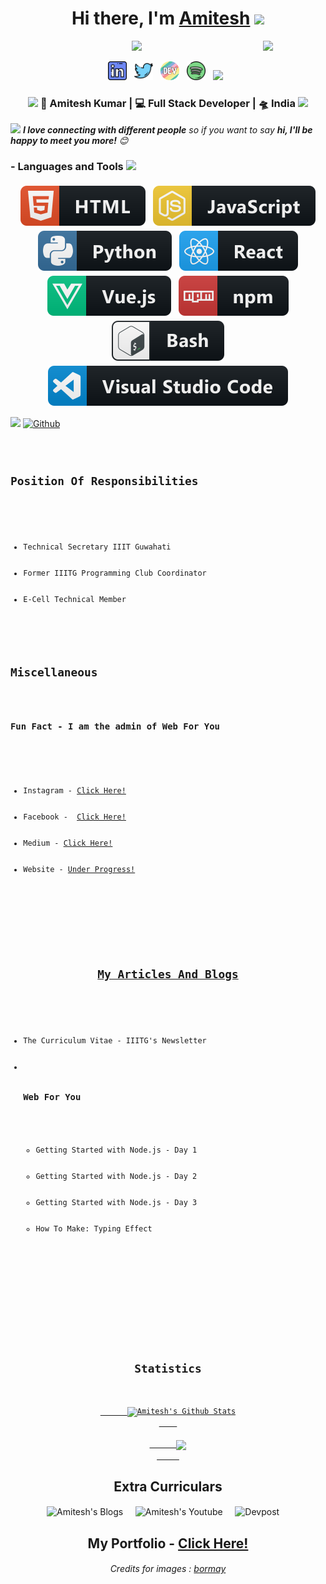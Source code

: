 <div align="center">
   <h1>Hi there, I'm <a href="https://amitesh-portfolio.netlify.app/">Amitesh</a> <img src="https://media.giphy.com/media/hvRJCLFzcasrR4ia7z/giphy.gif" width="25px"> </h1>
   <img src="https://pronoun.cyou/x/y?subject=He&object=Him&height=20"> 
   <img align='right' src="https://media.giphy.com/media/M9gbBd9nbDrOTu1Mqx/giphy.gif" width="100">
</div>

<p align='center'>
   <a href="https://www.linkedin.com/in/amitesh-kumar-ak/"><img height="30" src="https://raw.githubusercontent.com/8bithemant/8bithemant/master/linkedin.png?raw=true"></a>&nbsp;&nbsp;
<a href="https://twitter.com/belikeamitesh"><img height="30" src="https://raw.githubusercontent.com/8bithemant/8bithemant/master/twitter.png?raw=true"></a>&nbsp;&nbsp;
<a href="https://devpost.com/amitesh-kumar"><img height="30" src="https://raw.githubusercontent.com/8bithemant/8bithemant/master/devto.png?raw=true"></a>&nbsp;&nbsp;
<a href="https://www.facebook.com/profile.php?id=100012417972068"><img height="30" src="https://raw.githubusercontent.com/8bithemant/8bithemant/master/spotify.png?raw=true"></a>&nbsp;&nbsp;
 <a href="https://github.com/belikeamitesh"><img height="30" src="https://img.shields.io/github/followers/belikeamitesh?label=Follow&style=social"></a>&nbsp;&nbsp;
 </p>

<div align="center">
<h3><img src="https://media.giphy.com/media/WUlplcMpOCEmTGBtBW/giphy.gif" width="30"> 🙎 Amitesh Kumar | 💻 Full Stack Developer | 🛸 India <img src="https://media.giphy.com/media/WUlplcMpOCEmTGBtBW/giphy.gif" width="30"></h3>
</div>

<img src="https://media.giphy.com/media/LnQjpWaON8nhr21vNW/giphy.gif" width="40"> <em><b>I love connecting with different people</b> so if you want to say <b>hi, I'll be happy to meet you more!</b> :blush:</em>

### - Languages and Tools <img src="https://media.giphy.com/media/WUlplcMpOCEmTGBtBW/giphy.gif" width="30">

<p align="center">
  <img src="https://raw.githubusercontent.com/8bithemant/8bithemant/master/svg/dev/languages/html.svg" alt="html" style="vertical-align:top; margin:4px"> 
<!--   <img src="https://raw.githubusercontent.com/8bithemant/8bithemant/master/svg/dev/languages/css3.svg" alt="css" style="vertical-align:top; margin:4px"> -->
  <img src="https://raw.githubusercontent.com/8bithemant/8bithemant/master/svg/dev/languages/js.svg" alt="js" style="vertical-align:top; margin:4px">
  <img src="https://raw.githubusercontent.com/8bithemant/8bithemant/master/svg/dev/languages/python.svg" alt="python" style="vertical-align:top; margin:4px">
  <img src="https://raw.githubusercontent.com/8bithemant/8bithemant/master/svg/dev/frameworks/react.svg" alt="react" style="vertical-align:top; margin:4px">
  <img src="https://raw.githubusercontent.com/8bithemant/8bithemant/master/svg/dev/frameworks/vue.svg" alt="vue" style="vertical-align:top; margin:4px">
  <img src="https://raw.githubusercontent.com/8bithemant/8bithemant/master/svg/dev/services/npm.svg" alt="npm" style="vertical-align:top; margin:4px">
<!--   <img src="https://raw.githubusercontent.com/8bithemant/8bithemant/master/svg/dev/languages/java.svg" alt="java" style="vertical-align:top; margin:4px"> -->
  <img src="https://raw.githubusercontent.com/8bithemant/8bithemant/master/svg/dev/tools/bash.svg" alt="bash" style="vertical-align:top; margin:4px">
  <img src="https://raw.githubusercontent.com/8bithemant/8bithemant/master/svg/dev/tools/visualstudio_code.svg" alt="vscode" style="vertical-align:top; margin:4px">
</p>
   
</code>

<!-- Profile View Count and GitStats -->
![](https://komarev.com/ghpvc/?username=belikeamitesh&style=flat)
[![Github](https://img.shields.io/badge/-belikeamitesh-black?style=flat&labelColor=black&logo=github&logoColor=white)](https://gitstats.me/belikeamitesh)


<code>
  <h2>Position Of Responsibilities</h2>
  <ul>
  <li>Technical Secretary IIIT Guwahati</li>
    <li>Former IIITG Programming Club Coordinator</li>
    <li>E-Cell Technical Member</li>
  </ul>
  <h2>Miscellaneous</h2>
  <h3>Fun Fact - I am the admin of Web For You</h3>
  <ul>
    <li>Instagram - <a href="https://www.instagram.com/web.for.u/">Click Here!</a></li>
    <li>Facebook -  <a href="https://www.facebook.com/web.4.uu/">Click Here!</a></li>
    <li>Medium - <a href="https://www.medium.com/web-for-you/">Click Here!</a></li>
    <li>Website - <a href="https://github.com/Web-4-You">Under Progress!</a></li>
  </ul>
  <br /><br/>
  <h2 align="center"><strong><u>My Articles And Blogs</u></strong></h2>
  <ul>
    <li><a style="text-decoration:none;" href="https://iiitg-blogs.com/2020/07/13/the-curriculum-vitae-the-cv/7/" target="_blank">The Curriculum Vitae - IIITG's Newsletter</a></li>
    <li>
      <h3><strong>Web For You</strong></h3>
      <ul>
        <li><a style="text-decoration:none;" href="https://medium.com/web-for-you/get-started-with-node-js-405a3605d1de" target="_blank">Getting Started with Node.js - Day 1</a></li>
        <li><a style="text-decoration:none;" href="https://medium.com/web-for-you/getting-started-with-node-js-day-2-ac0c661902ea" target="_blank">Getting Started with Node.js - Day 2</a></li>
        <li><a style="text-decoration:none;" href="https://medium.com/@belikeamitesh/getting-started-with-node-js-day-3-4062c7693db5" target="_blank">Getting Started with Node.js - Day 3</a></li>
        <li><a style="text-decoration:none;" href="https://medium.com/web-for-you/how-to-make-typing-effect-c72d9d6b9772" target="_blank">How To Make: Typing Effect</a></li>
      </ul>
    </li>
  </ul>
</code>

<code>
  <div align="center">
    <h2>Statistics</h2>
    <a href="https://github.com/belikeamitesh">
      <img align="center" src="https://github-readme-stats.vercel.app/api?username=belikeamitesh&show_icons=true&theme=dark&line_height=27" alt="Amitesh's Github Stats"/>
    </a>
    <a href="https://github.com/belikeamitesh">
      <img align="center" src="https://github-readme-stats.vercel.app/api/top-langs/?username=belikeamitesh&theme=dark&hide_langs_below=1" />
     </a>
</code>

  <div align="center">
    <h2 align="center">Extra Curriculars</h2> 
  </div>
  <p align="center">
    <a href="https://medium.com/@belikeamitesh" target="_blank" style="text-decoration: none;">
      <img align="center" alt="Amitesh's Blogs" height="50px" width="50px" src="https://www.vectorlogo.zone/logos/medium/medium-tile.svg" /> &nbsp; &nbsp;
    </a> 
    <a href="https://www.youtube.com/channel/UClMN3cSV7FsXINuk_eK2Utw" target="_blank" style="text-decoration: none;">
      <img align="center" alt="Amitesh's Youtube" height="50px" width="50px" src="https://www.vectorlogo.zone/logos/youtube/youtube-icon.svg" /> &nbsp; &nbsp;
     </a>
    <a href="https://devpost.com/amitesh-kumar" target="_blank" style="text-decoration: none;">
      <img align="center" alt="Devpost" height="50px" width="50px" src="https://www.vectorlogo.zone/logos/devpost/devpost-ar21.svg" /> &nbsp; &nbsp;
    </a>
    
  </p>
  <div align="center">
    <h2 align="center">My Portfolio - <a href="https://amitesh-kumar.netlify.app/">Click Here!</a></h2> 
  </div>
   <h6>Credits for images : <a href="https://github.com/bornmay/bornmay">bormay</h6>
<code>
